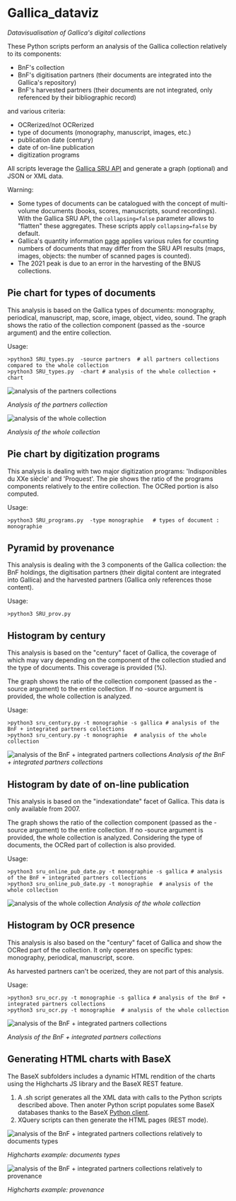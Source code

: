 # Gallica_dataviz
  *Datavisualisation of Gallica's digital collections*

These Python scripts perform an analysis of the Gallica collection relatively to its components:
- BnF's collection 
- BnF's digitisation partners (their documents are integrated into the Gallica's repository)
- BnF's harvested partners (their documents are not integrated, only referenced by their bibliographic record)

and various criteria:
- OCRerized/not OCRerized
- type of documents (monography, manuscript, images, etc.)
- publication date (century)
- date of on-line publication
- digitization programs

All scripts leverage the [Gallica SRU API](https://api.bnf.fr/fr/api-gallica-de-recherche) and generate a graph (optional) and JSON or XML data.

Warning: 
- Some types of documents can be catalogued with the concept of multi-volume documents (books, scores, manuscripts, sound recordings). With the Gallica SRU API, the `collapsing=false` parameter allows to "flatten" these aggregates. These scripts apply `collapsing=false` by default.
- Gallica's quantity information [page](https://gallica.bnf.fr/GallicaEnChiffres) applies various rules for counting numbers of documents that may differ from the SRU API results (maps, images, objects: the number of scanned pages is counted).
- The 2021 peak is due to an error in the harvesting of the BNUS collections.


## Pie chart for types of documents 

This analysis is based on the Gallica types of documents: monography, periodical, manuscript, map, score, image, object, video, sound.
The graph shows the ratio of the collection component (passed as the -source argument) and the entire collection. 

Usage:
``` 
>python3 SRU_types.py  -source partners  # all partners collections compared to the whole collection
>python3 SRU_types.py  -chart # analysis of the whole collection + chart
``` 

![analysis of the partners collections](https://github.com/altomator/Gallica_dataviz/blob/main/pie_by_types/all_by_TYPES_partners.png)

*Analysis of the partners collection*

![analysis of the whole collection](https://github.com/altomator/Gallica_dataviz/blob/main/pie_by_types/all_by_TYPES.jpg)

*Analysis of the whole collection*

## Pie chart by digitization programs

This analysis is dealing with two major digitization programs: 'Indisponibles du XXe siècle' and 'Proquest'. 
The pie shows the ratio of the programs components relatively to the entire collection. The OCRed portion is also computed.

Usage:
``` 
>python3 SRU_programs.py  -type monographie   # types of document : monographie
``` 

## Pyramid by provenance 

This analysis is dealing with the 3 components of the Gallica collection: the BnF holdings, the digitisation partners (their digital content are integrated into Gallica) and the harvested partners (Gallica only references those content). 

Usage:
``` 
>python3 SRU_prov.py
``` 

## Histogram by century

This analysis is based on the "century" facet of Gallica, the coverage of which may vary depending on the component of the collection studied and the type of documents. This coverage is provided (%).

The graph shows the ratio of the collection component (passed as the -source argument) to the entire collection. If no -source argument is provided, the whole collection is analyzed.

Usage:
``` 
>python3 sru_century.py -t monographie -s gallica # analysis of the BnF + integrated partners collections
>python3 sru_century.py -t monographie  # analysis of the whole collection
```

![analysis of the BnF + integrated partners collections](https://github.com/altomator/Gallica_dataviz/blob/main/histogram_by_century/monographie_by_CENTURY.png)
*Analysis of the BnF + integrated partners collections*

## Histogram by date of on-line publication

This analysis is based on the "indexationdate" facet of Gallica. This data is only available from 2007.

The graph shows the ratio of the collection component (passed as the -source argument) to the entire collection. If no -source argument is provided, the whole collection is analyzed. Considering the type of documents, the OCRed part of collection is also provided.

Usage:
``` 
>python3 sru_online_pub_date.py -t monographie -s gallica # analysis of the BnF + integrated partners collections
>python3 sru_online_pub_date.py -t monographie  # analysis of the whole collection
```

![analysis of the whole collection](https://github.com/altomator/Gallica_dataviz/blob/main/histogram_by_online_pub_date/monographie_by_ONLINE.png)
*Analysis of the whole collection*

## Histogram by OCR presence

This analysis is also based on the "century" facet of Gallica and show the OCRed part of the collection.
It only operates on specific types: monography, periodical, manuscript, score.

As harvested partners can't be ocerized, they are not part of this analysis.

Usage:
``` 
>python3 sru_ocr.py -t monographie -s gallica # analysis of the BnF + integrated partners collections
>python3 sru_ocr.py -t monographie  # analysis of the whole collection
```

![analysis of the BnF + integrated partners collections](https://github.com/altomator/Gallica_dataviz/blob/main/histogram_by_ocr/monographie_by_OCR.png)

*Analysis of the BnF + integrated partners collections*



## Generating HTML charts with BaseX 

The BaseX subfolders includes a dynamic HTML rendition of the charts using the Highcharts JS library and the BaseX REST feature.

1. A .sh script generates all the XML data with calls to the Python scripts described above. Then anoter Python script populates some BaseX databases thanks to the BaseX [Python client](https://pypi.org/project/BaseXClient/).
2. XQuery scripts can then generate the HTML pages (REST mode).

![analysis of the BnF + integrated partners collections relatively to documents types](https://github.com/altomator/Gallica_dataviz/blob/main/pie_by_types/highcharts.jpg)

*Highcharts example: documents types*

![analysis of the BnF + integrated partners collections relatively to provenance](https://github.com/altomator/Gallica_dataviz/blob/main/pyramid_by_provenance/provenance.jpg)

*Highcharts example: provenance*
